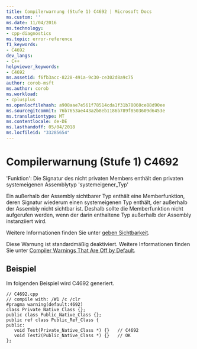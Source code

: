 ```yaml
---
title: Compilerwarnung (Stufe 1) C4692 | Microsoft Docs
ms.custom: ''
ms.date: 11/04/2016
ms.technology:
- cpp-diagnostics
ms.topic: error-reference
f1_keywords:
- C4692
dev_langs:
- C++
helpviewer_keywords:
- C4692
ms.assetid: f6fb3acc-8228-491a-9c30-ce302d8a9c75
author: corob-msft
ms.author: corob
ms.workload:
- cplusplus
ms.openlocfilehash: a908aae7e561f78514cda1f31b78060ce88d90ee
ms.sourcegitcommit: 76b7653ae443a2b8eb1186b789f8503609d6453e
ms.translationtype: MT
ms.contentlocale: de-DE
ms.lasthandoff: 05/04/2018
ms.locfileid: "33285654"
---
```

# <a name="compiler-warning-level-1-c4692"></a>Compilerwarnung (Stufe 1) C4692
'Funktion': Die Signatur des nicht privaten Members enthält den privaten systemeigenen Assemblytyp 'systemeigener_Typ'  
  
 Ein außerhalb der Assembly sichtbarer Typ enthält eine Memberfunktion, deren Signatur wiederum einen systemeigenen Typ enthält, der außerhalb der Assembly nicht sichtbar ist. Deshalb sollte die Memberfunktion nicht aufgerufen werden, wenn der darin enthaltene Typ außerhalb der Assembly instanziiert wird.  
  
 Weitere Informationen finden Sie unter [geben Sichtbarkeit](../../dotnet/how-to-define-and-consume-classes-and-structs-cpp-cli.md#BKMK_Type_visibility).  
  
 Diese Warnung ist standardmäßig deaktiviert. Weitere Informationen finden Sie unter [Compiler Warnings That Are Off by Default](../../preprocessor/compiler-warnings-that-are-off-by-default.md).  
  
## <a name="example"></a>Beispiel  
 Im folgenden Beispiel wird C4692 generiert.  
  
```  
// C4692.cpp  
// compile with: /W1 /c /clr  
#pragma warning(default:4692)  
class Private_Native_Class {};  
public class Public_Native_Class {};  
public ref class Public_Ref_Class {  
public:  
   void Test(Private_Native_Class *) {}   // C4692  
   void Test2(Public_Native_Class *) {}   // OK  
};  
```